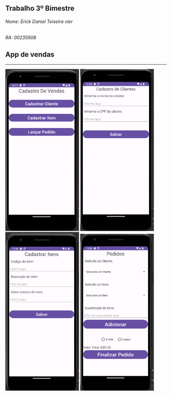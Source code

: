 
## Trabalho 3º Bimestre
<h6 align="left">Nome: Erick Daniel Teixeira vier</h6>
<h6 align="left">RA: 00235908</h6>

## App de vendas

<hr>


<img src="https://github.com/ErickDaniel7/trabalho-android-studio-appvendas/blob/main/Imagens/Interface.png" width="230">
<img src="https://github.com/ErickDaniel7/trabalho-android-studio-appvendas/blob/main/Imagens/Cadastro%20de%20Clientes.png" width="230">
<img src="https://github.com/ErickDaniel7/trabalho-android-studio-appvendas/blob/main/Imagens/Cadastrar%20Itens.png" width="230">
<img src="https://github.com/ErickDaniel7/trabalho-android-studio-appvendas/blob/main/Imagens/Lancar%20Pedidos.png" width="230">
